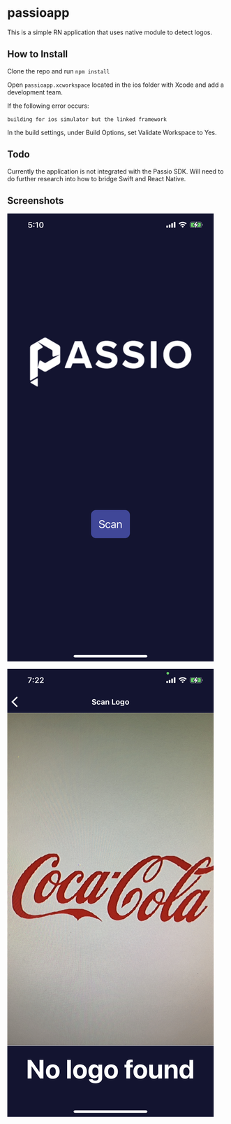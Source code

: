 # passioapp

This is a simple RN application that uses native module to detect logos.

## How to Install

Clone the repo and run `npm install`

Open `passioapp.xcworkspace` located in the ios folder with Xcode and add a development team.

If the following error occurs:

```
building for ios simulator but the linked framework
```

In the build settings, under Build Options, set Validate Workspace to Yes.

## Todo

Currently the application is not integrated with the Passio SDK. Will need to do further research into how to bridge Swift and React Native.

## Screenshots

![Home page](./screenshots/screenshot1.jpeg)

![Detection page](./screenshots/screenshot2.jpeg)
